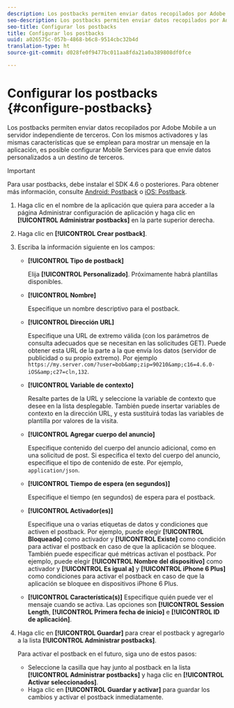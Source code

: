 ```yaml
---
description: Los postbacks permiten enviar datos recopilados por Adobe Mobile a un servidor independiente de terceros. Con los mismos activadores y las mismas características que se emplean para mostrar un mensaje en la aplicación, es posible configurar Mobile Services para que envíe datos personalizados a un destino de terceros.
seo-description: Los postbacks permiten enviar datos recopilados por Adobe Mobile a un servidor independiente de terceros. Con los mismos activadores y las mismas características que se emplean para mostrar un mensaje en la aplicación, es posible configurar Mobile Services para que envíe datos personalizados a un destino de terceros.
seo-title: Configurar los postbacks
title: Configurar los postbacks
uuid: a026575c-057b-4868-b6c8-9514cbc32b4d
translation-type: ht
source-git-commit: d028fe0f9477bc011aa8fda21a0a389808df0fce

---
```



# Configurar los postbacks {#configure-postbacks}

Los postbacks permiten enviar datos recopilados por Adobe Mobile a un servidor independiente de terceros. Con los mismos activadores y las mismas características que se emplean para mostrar un mensaje en la aplicación, es posible configurar Mobile Services para que envíe datos personalizados a un destino de terceros.

>[!IMPORTANT]
>
>Para usar postbacks, debe instalar el SDK 4.6 o posteriores. Para obtener más información, consulte [Android: Postback](/help/android/analytics-main/postbacks/postbacks.md) o [iOS: Postback](/help/ios/analytics-main/postback/postback.md).

1. Haga clic en el nombre de la aplicación que quiera para acceder a la página Administrar configuración de aplicación y haga clic en **[!UICONTROL Administrar postbacks]** en la parte superior derecha.
1. Haga clic en **[!UICONTROL Crear postback]**.
1. Escriba la información siguiente en los campos:

   * **[!UICONTROL Tipo de postback]**

      Elija **[!UICONTROL Personalizado]**. Próximamente habrá plantillas disponibles.

   * **[!UICONTROL Nombre]**

      Especifique un nombre descriptivo para el postback.

   * **[!UICONTROL Dirección URL]**

      Especifique una URL de extremo válida (con los parámetros de consulta adecuados que se necesitan en las solicitudes GET). Puede obtener esta URL de la parte a la que envía los datos (servidor de publicidad o su propio extremo). Por ejemplo `https://my.server.com/?user=bob&amp;zip=90210&amp;c16=4.6.0-iOS&amp;c27=cln,132`.

   * **[!UICONTROL Variable de contexto]**

      Resalte partes de la URL y seleccione la variable de contexto que desee en la lista desplegable. También puede insertar variables de contexto en la dirección URL, y esta sustituirá todas las variables de plantilla por valores de la visita.

   * **[!UICONTROL Agregar cuerpo del anuncio]**

      Especifique contenido del cuerpo del anuncio adicional, como en una solicitud de post. Si especifica el texto del cuerpo del anuncio, especifique el tipo de contenido de este. Por ejemplo, `application/json`.

   * **[!UICONTROL Tiempo de espera (en segundos)]**

      Especifique el tiempo (en segundos) de espera para el postback.

   * **[!UICONTROL Activador(es)]**

      Especifique una o varias etiquetas de datos y condiciones que activen el postback. Por ejemplo, puede elegir **[!UICONTROL Bloqueado]** como activador y **[!UICONTROL Existe]** como condición para activar el postback en caso de que la aplicación se bloquee. También puede especificar qué métricas activan el postback. Por ejemplo, puede elegir **[!UICONTROL Nombre del dispositivo]** como activador y **[!UICONTROL Es igual a]** y **[!UICONTROL iPhone 6 Plus]** como condiciones para activar el postback en caso de que la aplicación se bloquee en dispositivos iPhone 6 Plus.

   * **[!UICONTROL Característica(s)]**
   Especifique quién puede ver el mensaje cuando se activa. Las opciones son **[!UICONTROL Session Length**, **[!UICONTROL Primera fecha de inicio]** e **[!UICONTROL ID de aplicación]**.

1. Haga clic en **[!UICONTROL Guardar]** para crear el postback y agregarlo a la lista **[!UICONTROL Administrar postbacks]**.

   Para activar el postback en el futuro, siga uno de estos pasos:

   * Seleccione la casilla que hay junto al postback en la lista **[!UICONTROL Administrar postbacks]** y haga clic en **[!UICONTROL Activar seleccionados]**.
   * Haga clic en **[!UICONTROL Guardar y activar]** para guardar los cambios y activar el postback inmediatamente.
